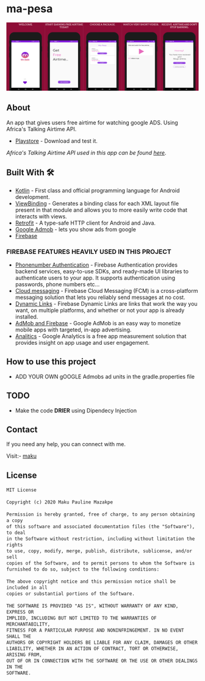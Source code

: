 # ma-pesa
![](media/mapesa.png)

## About
 An app that gives users free airtime for watching google ADS. Using Africa's Talking Airtime API.
 - [Playstore](https://play.google.com/store/apps/details?id=com.maku.easydata) - Download and test it.

*Africa's Talking Airtime API used in this app can be found [here](https://africastalking.com/)*.

## Built With 🛠
- [Kotlin](https://kotlinlang.org/) - First class and official programming language for Android development.
- [ViewBinding](https://developer.android.com/topic/libraries/view-binding) - Generates a binding class for each XML layout file present in that module and allows you to more easily write code that interacts with views.
- [Retrofit](https://square.github.io/retrofit/) - A type-safe HTTP client for Android and Java.
- [Google Admob](https://admob.google.com/home/) - lets you show ads from google
- [Firebase](https://www.googleadservices.com/pagead/aclk?sa=L&ai=DChcSEwj80qes2djoAhWIse0KHVaNCxcYABAAGgJkZw&ohost=www.google.com&cid=CAESQeD2EgruEoXXKi17yB0SsKnsXyLZlgFF-2n7hn8qZ6PBYwkqIvNl2QWqk2pz2fLH2pO5IDaMWgWKXUgw0bqB5-s2&sig=AOD64_36dXngwifIMuG83n5r97uDJx1JmQ&q=&ved=2ahUKEwio-J-s2djoAhWSSxUIHUH7ARYQ0Qx6BAgbEAE&adurl=)

### FIREBASE FEATURES HEAVILY USED IN THIS PROJECT
- [Phonenumber Authentication](https://firebase.google.com/docs/auth) - Firebase Authentication provides backend services, easy-to-use SDKs, and ready-made UI libraries to authenticate users to your app. It supports authentication using passwords, phone numbers etc...
- [Cloud messaging](https://firebase.google.com/docs/cloud-messaging) - Firebase Cloud Messaging (FCM) is a cross-platform messaging solution that lets you reliably send messages at no cost.
- [Dynamic Links](https://firebase.google.com/docs/dynamic-links) - Firebase Dynamic Links are links that work the way you want, on multiple platforms, and whether or not your app is already installed.
- [AdMob and Firebase](https://firebase.google.com/docs/admob) - Google AdMob is an easy way to monetize mobile apps with targeted, in-app advertising.
- [Analitics](https://firebase.google.com/docs/analytics) - Google Analytics is a free app measurement solution that provides insight on app usage and user engagement.

## How to use this project
- ADD YOUR OWN gOOGLE Admobs ad units in the gradle.properties file

## TODO
- Make the code **DRIER** using Dipendecy Injection

## Contact
If you need any help, you can connect with me.

Visit:- [maku](https://www.linkedin.com/in/maku-mazakpe-700a3a165/)

## License
```
MIT License

Copyright (c) 2020 Maku Pauline Mazakpe

Permission is hereby granted, free of charge, to any person obtaining a copy
of this software and associated documentation files (the "Software"), to deal
in the Software without restriction, including without limitation the rights
to use, copy, modify, merge, publish, distribute, sublicense, and/or sell
copies of the Software, and to permit persons to whom the Software is
furnished to do so, subject to the following conditions:

The above copyright notice and this permission notice shall be included in all
copies or substantial portions of the Software.

THE SOFTWARE IS PROVIDED "AS IS", WITHOUT WARRANTY OF ANY KIND, EXPRESS OR
IMPLIED, INCLUDING BUT NOT LIMITED TO THE WARRANTIES OF MERCHANTABILITY,
FITNESS FOR A PARTICULAR PURPOSE AND NONINFRINGEMENT. IN NO EVENT SHALL THE
AUTHORS OR COPYRIGHT HOLDERS BE LIABLE FOR ANY CLAIM, DAMAGES OR OTHER
LIABILITY, WHETHER IN AN ACTION OF CONTRACT, TORT OR OTHERWISE, ARISING FROM,
OUT OF OR IN CONNECTION WITH THE SOFTWARE OR THE USE OR OTHER DEALINGS IN THE
SOFTWARE.
```